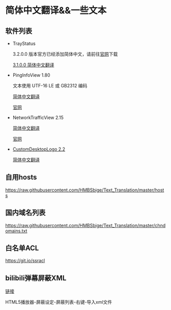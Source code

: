 # 简体中文翻译&&一些文本
## 软件列表
* TrayStatus

    3.2.0.0 版本官方已经添加简体中文，请前往[官网](https://www.traystatus.com)下载

    [3.1.0.0 简体中文翻译](TrayStatus/ZH-CN.lang)

* PingInfoView 1.80

    文本使用 UTF-16 LE 或 GB2312 编码

    [简体中文翻译](NirSoft/PingInfoView_lng.ini)

    [官网](https://www.nirsoft.net/utils/multiple_ping_tool.html)

* NetworkTrafficView 2.15

    [简体中文翻译](NirSoft/NetworkTrafficView_lng.ini)

    [官网](https://www.nirsoft.net/utils/network_traffic_view.html)

* [CustomDesktopLogo 2.2](https://github.com/HMBSbige/CustomDesktopLogo)

    [简体中文翻译](CustomDesktopLogo/zh-CN.ini)    

## 自用hosts

https://raw.githubusercontent.com/HMBSbige/Text_Translation/master/hosts

## 国内域名列表

https://raw.githubusercontent.com/HMBSbige/Text_Translation/master/chndomains.txt

## 白名单ACL

https://git.io/ssracl

## bilibili弹幕屏蔽XML

[链接](https://raw.githubusercontent.com/HMBSbige/Text_Translation/master/tv.bilibili.player.xml)

HTML5播放器-屏蔽设定-屏蔽列表-右键-导入xml文件
